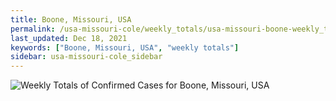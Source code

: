 ```yaml
---
title: Boone, Missouri, USA
permalink: /usa-missouri-cole/weekly_totals/usa-missouri-boone-weekly_totals.html
last_updated: Dec 18, 2021
keywords: ["Boone, Missouri, USA", "weekly totals"]
sidebar: usa-missouri-cole_sidebar
---
```


![Weekly Totals of Confirmed Cases for Boone, Missouri, USA](/covid_tracker/images/graphs/usa-missouri-boone-weekly_totals_graph.png)
